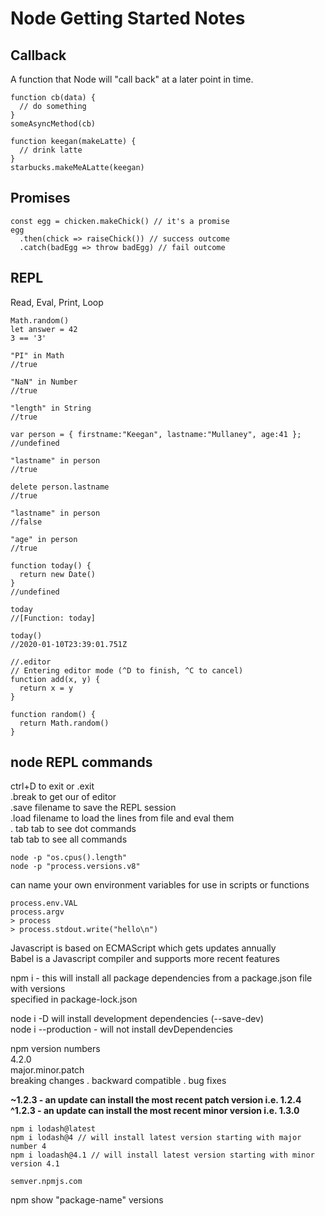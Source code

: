 # Node Getting Started Notes

## Callback

A function that Node will "call back" at a later point in time.

```
function cb(data) {
  // do something
}
someAsyncMethod(cb)
```

```
function keegan(makeLatte) {
  // drink latte
}
starbucks.makeMeALatte(keegan)
```

## Promises

```
const egg = chicken.makeChick() // it's a promise
egg
  .then(chick => raiseChick()) // success outcome
  .catch(badEgg => throw badEgg) // fail outcome
```

## REPL

Read, Eval, Print, Loop

```
Math.random()
let answer = 42
3 == '3'

"PI" in Math
//true

"NaN" in Number
//true

"length" in String
//true

var person = { firstname:"Keegan", lastname:"Mullaney", age:41 };
//undefined

"lastname" in person
//true

delete person.lastname
//true

"lastname" in person
//false

"age" in person
//true

function today() {
  return new Date()
}
//undefined

today
//[Function: today]

today()
//2020-01-10T23:39:01.751Z

//.editor
// Entering editor mode (^D to finish, ^C to cancel)
function add(x, y) {
  return x = y
}

function random() {
  return Math.random()
}
```

## node REPL commands

ctrl+D to exit or .exit  
.break to get our of editor  
.save filename to save the REPL session  
.load filename to load the lines from file and eval them  
. tab tab to see dot commands  
tab tab to see all commands

```
node -p "os.cpus().length"
node -p "process.versions.v8"
```

can name your own environment variables for use in scripts or functions

```
process.env.VAL
process.argv
> process
> process.stdout.write("hello\n")
```

Javascript is based on ECMAScript which gets updates annually  
Babel is a Javascript compiler and supports more recent features

npm i - this will install all package dependencies from a package.json file with versions  
specified in package-lock.json

node i -D will install development dependencies (--save-dev)  
node i --production - will not install devDependencies

npm version numbers  
4.2.0  
major.minor.patch  
breaking changes . backward compatible . bug fixes  

**~1.2.3 - an update can install the most recent patch version i.e. 1.2.4**  
**^1.2.3 - an update can install the most recent minor version i.e. 1.3.0**

```
npm i lodash@latest
npm i lodash@4 // will install latest version starting with major number 4
npm i loadash@4.1 // will install latest version starting with minor version 4.1

semver.npmjs.com

```
npm show "package-name" versions
```
